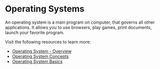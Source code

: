 # Operating Systems

An operating system is a main program on computer, that governs all other applications. It allows you to use browsers, play games, print documents, launch your favorite program.

Visit the following resources to learn more:

- [Operating System - Overview](https://www.tutorialspoint.com/operating_system/os_overview.htm)
- [Operating System Concepts](https://codex.cs.yale.edu/avi/os-book/OS10/index.html)
- [Operating System Basics ](https://www.youtube.com/watch?v=9GDX-IyZ_C8)
